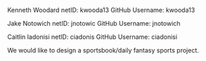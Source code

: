 Kenneth Woodard
  netID: kwooda13
  GitHub Username: kwooda13

Jake Notowich
  netID: jnotowic
  GitHub Username: jnotowich

Caitlin Iadonisi
  netID: ciadonis
  GitHub Username: ciadonisi

We would like to design a sportsbook/daily fantasy sports project. 
